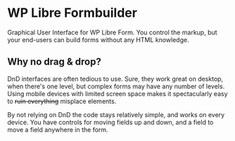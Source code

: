 # WP Libre Formbuilder
Graphical User Interface for WP Libre Form. You control the markup, but your end-users can build forms without any HTML knowledge.

## Why no drag & drop?
DnD interfaces are often tedious to use. Sure, they work great on desktop, when there's one level, but complex forms may have any number of levels. Using mobile devices with limited screen space makes it spectacularly easy to ~~ruin everything~~ misplace elements.

By not relying on DnD the code stays relatively simple, and works on every device. You have controls for moving fields up and down, and a field to move a field anywhere in the form.
